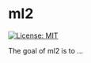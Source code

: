 # ml2

<!-- badges: start -->
[![License: MIT](https://img.shields.io/badge/License-MIT-yellow.svg)](https://opensource.org/licenses/MIT)
<!-- badges: end -->

The goal of ml2 is to ...


